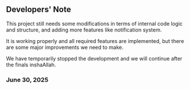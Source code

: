 ## Developers' Note

This project still needs some modifications in terms of internal code logic and structure, and adding more features like notification system.

It is working properly and all required features are implemented, but there are some major improvements we need to make.

We have temporarily stopped the development and we will continue after the finals inshaAllah.

### June 30, 2025

